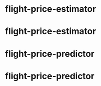 # flight-price-estimator
# flight-price-estimator
# flight-price-predictor
# flight-price-predictor
